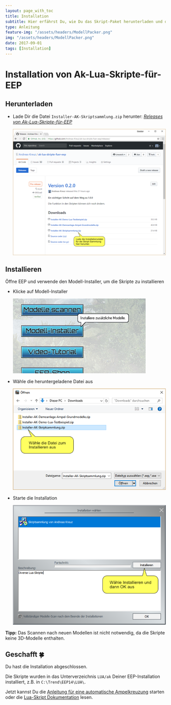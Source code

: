 ```yaml
---
layout: page_with_toc
title: Installation
subtitle: Hier erfährst Du, wie Du das Skript-Paket herunterladen und direkt in EEP installieren kannst.
type: Anleitung
feature-img: "/assets/headers/ModellPacker.png"
img: "/assets/headers/ModellPacker.png"
date: 2017-09-01
tags: [Installation]
---
```


# Installation von Ak-Lua-Skripte-für-EEP

## Herunterladen
* Lade Dir die Datei `Installer-AK-Skriptsammlung.zip` herunter: _[Releases von Ak-Lua-Skripte-für-EEP](https://github.com/Andreas-Kreuz/ak-lua-skripte-fuer-eep/releases)_

    ![BILD](../assets/tutorial/installation/InstallationDownload.png)

## Installieren
Öffne EEP und verwende den Modell-Installer, um die Skripte zu installieren
* Klicke auf Modell-Installer

    ![BILD](../assets/tutorial/installation/Installation-Modell-Installer.png)

* Wähle die heruntergeladene Datei aus

    ![BILD](../assets/tutorial/installation/Installation-Datei-waehlen.png)

* Starte die Installation

    ![BILD](../assets/tutorial/installation/Installation-Modell-installieren.png)

__Tipp:__ Das Scannen nach neuen Modellen ist nicht notwendig, da die Skripte keine 3D-Modelle enthalten.

## Geschafft :four_leaf_clover:
Du hast die Installation abgeschlossen.

Die Skripte wurden in das  Unterverzeichnis `LUA/ak` Deiner EEP-Installation installiert, z.B. in `C:\Trend\EEP14\LUA\`.

Jetzt kannst Du die [Anleitung für eine automatische Ampelkreuzung](../anleitungen-fortgeschrittene/ampelkreuzung) starten oder die [Lua-Skript Dokumentation](../LUA/ak/) lesen.

